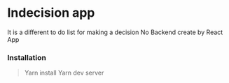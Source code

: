 # Indecision app
It is a different to do list for making a decision 
No Backend create by React App 

### Installation
> Yarn install
> Yarn dev server
